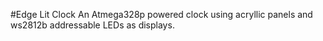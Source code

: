 #Edge Lit Clock
An Atmega328p powered clock using acryllic panels and ws2812b addressable LEDs as displays.
